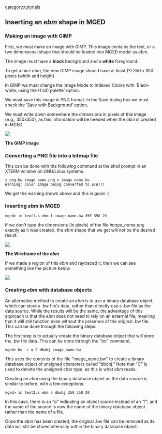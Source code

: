 [category:tutorials](category:tutorials.md)

## Inserting an *ebm* shape in MGED

### Making an image with GIMP

First, we must make an image with GIMP. This image contains the text, or
a two dimensional shape that should be loaded into MGED model as *ebm*.

The image must have a **black** background and a **white** foreground.

To get a nice *ebm*, the new GIMP image should have at least (?) 350 x
350 pixels (width and height).

In GIMP we must change the Image Mode to Indexed Colors with
'Black-white, using the (1 bit) palette' option.

We must save this image in PNG format. In the Save dialog box we must
check the 'Save with Background' option.

We must write down somewhere the dimensions in pixels of this image
(e.g., 350x350), as this information will be needed when the *ebm* is
created in MGED.

![](Ychar.png)

**The GIMP image**

### Converting a PNG file into a bitmap file

This can be done with the following command at the shell prompt in an
XTERM window on GNU/Linux systems.

`$ png-bw image_name.png > image_name.bw`
`Warning: color image being converted to B/W!!!`

We get the warning shown above and this is good. :)

### Inserting *ebm* in MGED

`mged> in text1.s ebm f image_name.bw 350 350 20`

If we don't type the dimensions (in pixels) of the file
*image_name.png* exactly as it was created, the *ebm* shape that we get
will not be the desired result.

![](Ychar_ebm_Wireframe.jpg)

**The Wireframe of the *ebm***

If we made a region of this *ebm* and raytraced it, then we can see
something like the picture below.

![](Ychar_ebm_Raytraced.jpg)

### Creating *ebm* with database objects

An alternative method to create an *ebm* is to use a binary database
object, which can store a .bw file's data, rather than directly use a
.bw file as the data source. While the results will be the same, the
advantage of this approach is that the *ebm* does not need to rely on an
external file, meaning that it will still function even without the
presence of the original .bw file. This can be done through the
following steps:

The first step is to actually create the binary database object that
will store the .bw file data. This can be done through the "bo" command.

`mged> bo -i u C dbobj image_name.bw`

This uses the contents of the file "image_name.bw" to create a binary
database object of unsigned characters called "dbobj." Note that "C" is
used to denote the unsigned char type, as this is what *ebm* reads.

Creating an *ebm* using the binary database object as the data source is
similar to before, with a few exceptions.

`mged> in text2.s ebm o dbobj 350 350 20`

In this case, there is an "o" indicating an object source instead of an
"f", and the name of the source is now the name of the binary database
object rather than the name of a file.

Once the *ebm* has been created, the original .bw file can be removed as
its data will still be stored internally within the binary database
object.
